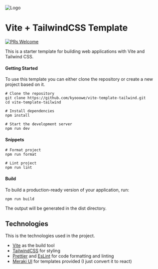![Logo](https://mir-s3-cdn-cf.behance.net/project_modules/1400/74731f76965389.5c7945b0cfcc3.gif)

# Vite + TailwindCSS Template

[![PRs Welcome](https://img.shields.io/badge/PRs-welcome-brightgreen.svg?style=flat-square)](https://makeapullrequest.com)

This is a starter template for building web applications with Vite and Tailwind CSS.

#### Getting Started

To use this template you can either clone the repository or create a new project based on it.

```
# Clone the repository
git clone https://github.com/kyooowe/vite-template-tailwind.git
cd vite-template-tailwind

# Install dependencies
npm install

# Start the development server
npm run dev
```

#### Snippets

```
# Format project
npm run format

# Lint project
npm run lint

```

#### Build

To build a production-ready version of your application, run:

```
npm run build
```

The output will be generated in the dist directory.

## Technologies

This is the technologies used in the project.

-   [Vite](https://vitejs.dev/) as the build tool
-   [TailwindCSS](https://tailwindcss.com/) for styling
-   [Prettier](https://prettier.io/) and [EsLint](https://eslint.org/) for code formatting and linting
-   [Meraki UI](https://merakiui.com/) for templates provided (I just convert it to react)

